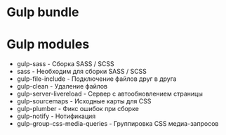 # Gulp bundle

# Gulp modules
- gulp-sass - Сборка SASS / SCSS
- sass - Необходим для сборки SASS / SCSS
- gulp-file-include - Подключение файлов друг в друга
- gulp-clean - Удаление файлов
- gulp-server-livereload - Сервер с автообновлением страницы
- gulp-sourcemaps - Исходные карты для CSS
- gulp-plumber - Фикс ошибок при сборке
- gulp-notify - Нотификация
- gulp-group-css-media-queries - Группировка CSS медиа-запросов